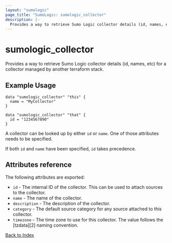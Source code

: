 ```yaml
---
layout: "sumologic"
page_title: "SumoLogic: sumologic_collector"
description: |-
  Provides a way to retrieve Sumo Logic collector details (id, names, etc) for a collector managed by another terraform stack.
---
```


# sumologic_collector

Provides a way to retrieve Sumo Logic collector details (id, names, etc) for a collector
managed by another terraform stack.


## Example Usage
```hcl
data "sumologic_collector" "this" {
  name = "MyCollector"
}
```

```hcl
data "sumologic_collector" "that" {
  id = "1234567890"
}
```

A collector can be looked up by either `id` or `name`. One of those attributes needs to be specified.

If both `id` and `name` have been specified, `id` takes precedence.

## Attributes reference
The following attributes are exported:
- `id` - The internal ID of the collector. This can be used to attach sources to the collector.
- `name` - The name of the collector.
- `description` - The description of the collector.
- `category` - The default source category for any source attached to this collector.
- `timezone` - The time zone to use for this collector. The value follows the [tzdata][2] naming convention.


[Back to Index][0]

[0]: ../README.md

